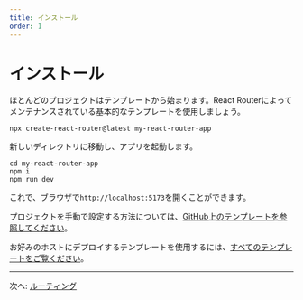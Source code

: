 ```yaml
---
title: インストール
order: 1
---
```


# インストール

ほとんどのプロジェクトはテンプレートから始まります。React Routerによってメンテナンスされている基本的なテンプレートを使用しましょう。

```shellscript nonumber
npx create-react-router@latest my-react-router-app
```

新しいディレクトリに移動し、アプリを起動します。

```shellscript nonumber
cd my-react-router-app
npm i
npm run dev
```

これで、ブラウザで`http://localhost:5173`を開くことができます。

プロジェクトを手動で設定する方法については、[GitHub上のテンプレートを参照してください][default-template]。

お好みのホストにデプロイするテンプレートを使用するには、[すべてのテンプレートをご覧ください](https://github.com/remix-run/react-router-templates)。

---

次へ: [ルーティング](./routing)

[manual_usage]: ../how-to/manual-usage
[default-template]: https://github.com/remix-run/react-router-templates/tree/main/default

